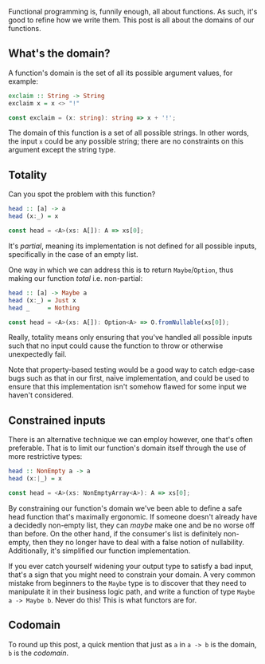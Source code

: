 Functional programming is, funnily enough, all about functions. As such, it's good to refine how we write them. This post is all about the domains of our functions.

## What's the domain?

A function's domain is the set of all its possible argument values, for example:

```haskell
exclaim :: String -> String
exclaim x = x <> "!"
```

```typescript
const exclaim = (x: string): string => x + '!';
```

The domain of this function is a set of all possible strings. In other words, the input `x` could be any possible string; there are no constraints on this argument except the string type.

## Totality

Can you spot the problem with this function?

```haskell
head :: [a] -> a
head (x:_) = x
```

```typescript
const head = <A>(xs: A[]): A => xs[0];
```

It's _partial_, meaning its implementation is not defined for all possible inputs, specifically in the case of an empty list.

One way in which we can address this is to return `Maybe`/`Option`, thus making our function _total_ i.e. non-partial:

```haskell
head :: [a] -> Maybe a
head (x:_) = Just x
head _     = Nothing
```

```typescript
const head = <A>(xs: A[]): Option<A> => O.fromNullable(xs[0]);
```

Really, totality means only ensuring that you've handled all possible inputs such that no input could cause the function to throw or otherwise unexpectedly fail.

Note that property-based testing would be a good way to catch edge-case bugs such as that in our first, naive implementation, and could be used to ensure that this implementation isn't somehow flawed for some input we haven't considered.

## Constrained inputs

There is an alternative technique we can employ however, one that's often preferable. That is to limit our function's domain itself through the use of more restrictive types:

```haskell
head :: NonEmpty a -> a
head (x:|_) = x
```

```typescript
const head = <A>(xs: NonEmptyArray<A>): A => xs[0];
```

By constraining our function's domain we've been able to define a safe head function that's maximally ergonomic. If someone doesn't already have a decidedly non-empty list, they can _maybe_ make one and be no worse off than before. On the other hand, if the consumer's list is definitely non-empty, then they no longer have to deal with a false notion of nullability. Additionally, it's simplified our function implementation.

If you ever catch yourself widening your output type to satisfy a bad input, that's a sign that you might need to constrain your domain. A very common mistake from beginners to the `Maybe` type is to discover that they need to manipulate it in their business logic path, and write a function of type `Maybe a -> Maybe b`. Never do this! This is what functors are for.

## Codomain

To round up this post, a quick mention that just as `a` in `a -> b` is the domain, `b` is the _codomain_.

